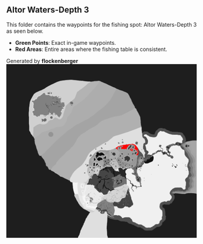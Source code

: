 ## Altor Waters-Depth 3
This folder contains the waypoints for the fishing spot: Altor Waters-Depth 3 as seen below.

- **Green Points**: Exact in-game waypoints.
- **Red Areas**: Entire areas where the fishing table is consistent.

Generated by **flockenberger**
![by_flockenberger](./Preview.png)